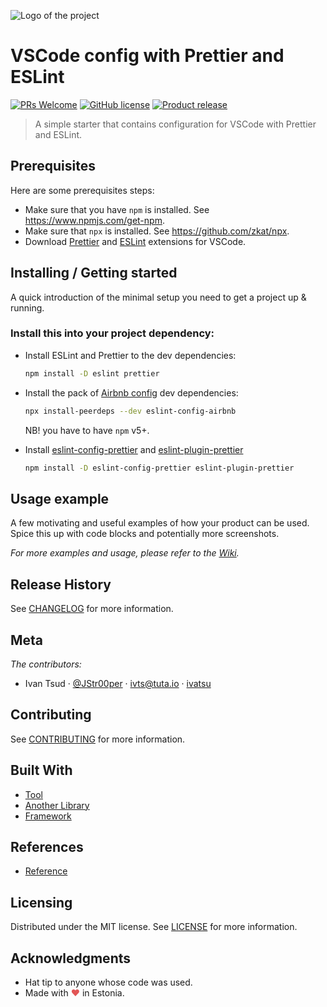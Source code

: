 ![Logo of the project](https://picsum.photos/900/300)

# VSCode config with Prettier and ESLint

[![PRs Welcome](https://img.shields.io/badge/PRs-welcome-brightgreen.svg?style=flat-square)](http://makeapullrequest.com) [![GitHub license](https://img.shields.io/badge/license-MIT-blue.svg?style=flat-square)](LICENSE) [![Product release](https://img.shields.io/badge/release-0.0.1-orange.svg?style=flat-square)](CHANGELOG.md)

> A simple starter that contains configuration for VSCode with Prettier and ESLint.

## Prerequisites

Here are some prerequisites steps:

- Make sure that you have `npm` is installed. See https://www.npmjs.com/get-npm.
- Make sure that `npx` is installed. See https://github.com/zkat/npx.
- Download [Prettier](https://marketplace.visualstudio.com/items?itemName=esbenp.prettier-vscode) and [ESLint](https://marketplace.visualstudio.com/items?itemName=dbaeumer.vscode-eslint) extensions for VSCode.

## Installing / Getting started

A quick introduction of the minimal setup you need to get a project up & running.

### Install this into your project dependency:

- Install ESLint and Prettier to the dev dependencies:

  ```sh
  npm install -D eslint prettier
  ```

- Install the pack of [Airbnb config](https://github.com/airbnb/javascript/tree/master/packages/eslint-config-airbnb) dev dependencies:

  ```sh
  npx install-peerdeps --dev eslint-config-airbnb
  ```

  NB! you have to have `npm` v5+.

- Install [eslint-config-prettier](https://github.com/prettier/eslint-config-prettier) and [eslint-plugin-prettier](https://github.com/prettier/eslint-plugin-prettier)
  ```sh
  npm install -D eslint-config-prettier eslint-plugin-prettier
  ```

## Usage example

A few motivating and useful examples of how your product can be used. Spice this up with code blocks and potentially more screenshots.

_For more examples and usage, please refer to the [Wiki](https://github.com/you/your-project/wiki)._

## Release History

See [CHANGELOG](CHANGELOG.md) for more information.

## Meta

_The contributors:_

- Ivan Tsud &middot; [@JStr00per](https://twitter.com/JStr00per) &middot; ivts@tuta.io &middot; [ivatsu](https://github.com/ivatsu)

## Contributing

See [CONTRIBUTING](CONTRIBUTING.md) for more information.

## Built With

- [Tool](https://tool.org)
- [Another Library](https://library.js.org)
- [Framework](https://framework.com)

## References

- [Reference](https://yourreference.com)

## Licensing

Distributed under the MIT license. See [LICENSE](LICENSE) for more information.

## Acknowledgments

- Hat tip to anyone whose code was used.
- Made with <span style="color: #e25555;">&#9829;</span> in Estonia.
